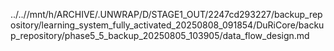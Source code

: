 ../..//mnt/h/ARCHIVE/.UNWRAP/D/STAGE1_OUT/2247cd293227/backup_repository/learning_system_fully_activated_20250808_091854/DuRiCore/backup_repository/phase5_5_backup_20250805_103905/data_flow_design.md